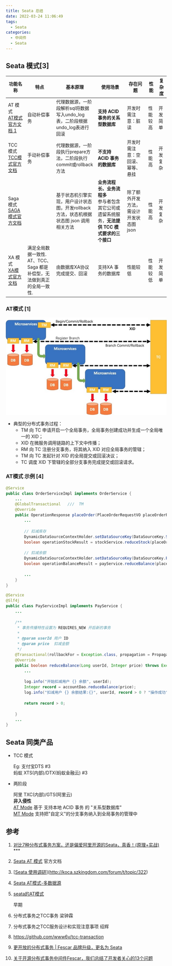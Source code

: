 ```yaml
---
title: Seata 总结
date: 2022-03-24 11:06:49
tags:
  - Seata
categories:
  - 中间件
  - Seata
---
```


<p></p>
<!-- more -->

[AT Mode]:https://github.com/seata/seata/wiki/AT-Mode
[MT Mode]:https://github.com/seata/seata/wiki/MT-Mode

## Seata 模式[3]

| 功能名称                                                     | 特点                                                         | 基本原理                                                     | 使用场景                                                     | 存在问题                                | 性能     | 复杂度   |
| ------------------------------------------------------------ | ------------------------------------------------------------ | ------------------------------------------------------------ | ------------------------------------------------------------ | --------------------------------------- | -------- | -------- |
| AT 模式<br>[AT模式官方文档 1](https://seata.io/zh-cn/docs/dev/mode/at-mode.html) | 自动补偿事务                                                 | 代理数据源，一阶段解析sql将数据写入undo_log表，二阶段根据undo_log表进行回滚 | **支持 ACID 事务的关系型数据库**                             | 开发时需注意：脏读                      | 性能较高 | 开发简单 |
| TCC 模式<br>[TCC模式官方文档](https://seata.io/zh-cn/docs/dev/mode/tcc-mode.html) | 手动补偿事务                                                 | 代理数据源，一阶段执行prepare方法，二阶段执行commit或rollback方法 | **不支持 ACID 事务的数据库**                                 | 开发时需注意：空回滚、幂等、悬挂        | 性能高   | 开发复杂 |
| Saga 模式<br>[SAGA模式官方文档](https://seata.io/zh-cn/docs/user/saga.html) |                                                              | 基于状态机引擎实现，用户设计状态图，开发rollback方法，状态机根据状态图 json 调用相关方法 | **业务流程长、业务流程多** <br>参与者包含其它公司或遗留系统服务，**无法提供 TCC 模式要求的三个接口** | 除了额外开发方法，需设计开发状态图 json | 性能高   | 开发复杂 |
| XA 模式<br>[XA模式官方文档](https://seata.io/zh-cn/docs/dev/mode/xa-mode.html) | 满足全局数据一致性. <br>AT、TCC、Saga 都是补偿型，无法做到真正的全局一致性. | 由数据库XA协议完成提交、回滚                                 | 支持XA 事务的数据库                                          | 性能较低                                | 性能较低 | 开发简单 |



### AT模式 [1]
![AT模式](./images/AT.jpg)


+ 典型的分布式事务过程：
  - TM 向 TC 申请开启一个全局事务，全局事务创建成功并生成一个全局唯一的 XID；
  - XID 在微服务调用链路的上下文中传播；
  - RM 向 TC 注册分支事务，将其纳入 XID 对应全局事务的管辖；
  - TM 向 TC 发起针对 XID 的全局提交或回滚决议；
  - TC 调度 XID 下管辖的全部分支事务完成提交或回滚请求。

### AT模式 示例 [4]
``` Java
@Service
public class OrderServiceImpl implements OrderService {
    ...
    @GlobalTransactional   ///  TM
    @Override
    public OperationResponse placeOrder(PlaceOrderRequestVO placeOrderRequestVO) throws Exception {
        ...

        // 扣减库存
        DynamicDataSourceContextHolder.setDataSourceKey(DataSourceKey.STOCK);
        boolean operationStockResult = stockService.reduceStock(placeOrderRequestVO.getProductId(), amount);

        // 扣减余额
        DynamicDataSourceContextHolder.setDataSourceKey(DataSourceKey.PAY);
        boolean operationBalanceResult = payService.reduceBalance(placeOrderRequestVO.getUserId(), price);

        ...
    }
}
```


``` Java
@Service
@Slf4j
public class PayServiceImpl implements PayService {
    ...

    /**
     * 事务传播特性设置为 REQUIRES_NEW 开启新的事务
     *
     * @param userId 用户 ID
     * @param price  扣减金额
     */
    @Transactional(rollbackFor = Exception.class, propagation = Propagation.REQUIRES_NEW)   /// RM
    @Override
    public boolean reduceBalance(Long userId, Integer price) throws Exception {
        ...

        log.info("开始扣减用户 {} 余额", userId);
        Integer record = accountDao.reduceBalance(price);
        log.info("扣减用户 {} 余额结果:{}", userId, record > 0 ? "操作成功" : "扣减余额失败");

        return record > 0;

    }
    ...
}
```



## Seata 同类产品

+ TCC 模式

  Eg: 支付宝DTS #3<br>蚂蚁 XTS(内部)/DTX(蚂蚁金融云) #3 <br/>



+ 两阶段

  阿里 TXC(内部)/GTS(阿里云) <br>**非入侵性** <br>[AT Mode][AT Mode] 基于 支持本地 ACID 事务 的 "关系型数据库" <br>[MT Mode][MT Mode] 支持把"自定义"的分支事务纳入到全局事务的管理中



## 参考

1. [对比7种分布式事务方案，还是偏爱阿里开源的Seata，真香！(原理+实战)](https://mp.weixin.qq.com/s?__biz=MzU3MDAzNDg1MA==&mid=2247499421&idx=1&sn=a55797652284bafd9216ea981f4125e0)  ***
2. [Seata AT 模式](https://seata.io/zh-cn/docs/dev/mode/at-mode.html)  官方文档
3. [[Seata 使用调研](http://koca.szkingdom.com/forum/t/topic/322)](http://koca.szkingdom.com/forum/t/topic/322)
4. [Seata AT模式-多数据源](https://github.com/www6v/seata-samples/tree/master/multiple-datasource)
5. [seata的AT模式](https://blog.csdn.net/abcd930704/article/details/121650029)



   早期

1. 分布式事务之TCC事务 梁钟霖
2. 分布式事务之TCC服务设计和实现注意事项 绍辉
3. https://github.com/www6v/tcc-transaction
4. [更开放的分布式事务 | Fescar 品牌升级，更名为 Seata](https://mp.weixin.qq.com/s/S0touTyVWfolEqgFaAjLxg)
5. [关于开源分布式事务中间件Fescar，我们总结了开发者关心的13个问题](https://mp.weixin.qq.com/s/XTCZEZdmToWrETbR1GtR4g)



